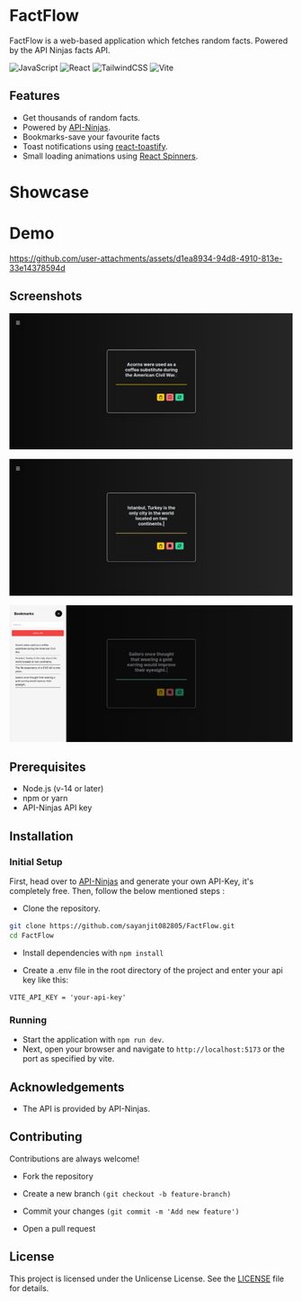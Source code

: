 # FactFlow

FactFlow is a web-based application which fetches random facts. Powered by the API Ninjas facts API.

![JavaScript](https://img.shields.io/badge/javascript-%23323330.svg?style=for-the-badge&logo=javascript&logoColor=%23F7DF1E)
![React](https://img.shields.io/badge/react-374151.svg?style=for-the-badge&logo=react&logoColor=%2361DAFB)
![TailwindCSS](https://img.shields.io/badge/Tailwind-CBD5E1.svg?style=for-the-badge&logo=tailwind-css&logoColor=38bdf8)
![Vite](https://img.shields.io/badge/Vite-9333EA.svg?style=for-the-badge&logo=vite&logoColor=fff)

## Features

- Get thousands of random facts.
- Powered by [API-Ninjas](https://api-ninjas.com).
- Bookmarks-save your favourite facts
- Toast notifications using [react-toastify](https://fkhadra.github.io/react-toastify/introduction/).
- Small loading animations using [React Spinners](https://mhnpd.github.io/react-loader-spinner/).


# Showcase

# Demo 


https://github.com/user-attachments/assets/d1ea8934-94d8-4910-813e-33e14378594d



## Screenshots

![](https://raw.githubusercontent.com/sayanjit082805/FactFlow/main/demo/ss1.png)

![](https://raw.githubusercontent.com/sayanjit082805/FactFlow/main/demo/ss2.png)

![](https://raw.githubusercontent.com/sayanjit082805/FactFlow/main/demo/ss3.png)

## Prerequisites

- Node.js (v-14 or later)
- npm or yarn
- API-Ninjas API key

## Installation

### Initial Setup

First, head over to [API-Ninjas](https://api-ninjas.com) and generate your own API-Key, it's completely free. Then, follow the below mentioned steps :

- Clone the repository.

```bash
git clone https://github.com/sayanjit082805/FactFlow.git
cd FactFlow
```

- Install dependencies with `npm install`

- Create a .env file in the root directory of the project and enter your api key like this:

```
VITE_API_KEY = 'your-api-key'
```

### Running

- Start the application with `npm run dev`.
- Next, open your browser and navigate to `http://localhost:5173` or the port as specified by vite.

## Acknowledgements

- The API is provided by API-Ninjas.

## Contributing

Contributions are always welcome!

- Fork the repository

- Create a new branch `(git checkout -b feature-branch)`

- Commit your changes `(git commit -m 'Add new feature')`

- Open a pull request

## License

This project is licensed under the Unlicense License. See the [LICENSE](LICENSE) file for details.
